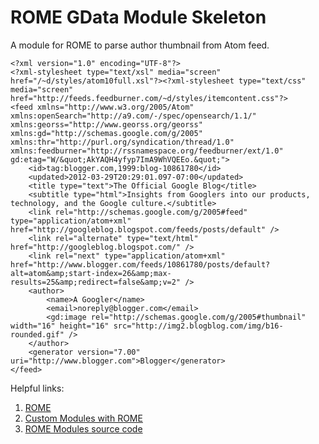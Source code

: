 ROME GData Module Skeleton
==========================

A module for ROME to parse author thumbnail from Atom feed.

	<?xml version="1.0" encoding="UTF-8"?>
	<?xml-stylesheet type="text/xsl" media="screen" href="/~d/styles/atom10full.xsl"?><?xml-stylesheet type="text/css" media="screen" href="http://feeds.feedburner.com/~d/styles/itemcontent.css"?>
	<feed xmlns="http://www.w3.org/2005/Atom" xmlns:openSearch="http://a9.com/-/spec/opensearch/1.1/" xmlns:georss="http://www.georss.org/georss" xmlns:gd="http://schemas.google.com/g/2005" xmlns:thr="http://purl.org/syndication/thread/1.0" xmlns:feedburner="http://rssnamespace.org/feedburner/ext/1.0" gd:etag="W/&quot;AkYAQH4yfyp7ImA9WhVQEEo.&quot;">
		<id>tag:blogger.com,1999:blog-10861780</id>
		<updated>2012-03-29T20:29:01.097-07:00</updated>	
		<title type="text">The Official Google Blog</title>
		<subtitle type="html">Insights from Googlers into our products, technology, and the Google culture.</subtitle>
		<link rel="http://schemas.google.com/g/2005#feed" type="application/atom+xml" href="http://googleblog.blogspot.com/feeds/posts/default" />
		<link rel="alternate" type="text/html" href="http://googleblog.blogspot.com/" />
		<link rel="next" type="application/atom+xml" href="http://www.blogger.com/feeds/10861780/posts/default?alt=atom&amp;start-index=26&amp;max-results=25&amp;redirect=false&amp;v=2" />
		<author>
			<name>A Googler</name>
			<email>noreply@blogger.com</email>
			<gd:image rel="http://schemas.google.com/g/2005#thumbnail" width="16" height="16" src="http://img2.blogblog.com/img/b16-rounded.gif" />
		</author>
		<generator version="7.00" uri="http://www.blogger.com">Blogger</generator>
	</feed>
	
Helpful links:
1. [ROME](https://rometools.jira.com/wiki/display/ROME/Home)
2. [Custom Modules with ROME](http://sujitpal.blogspot.de/2007/10/custom-modules-with-rome.html)
3. [ROME Modules source code](https://rometools.jira.com/source/browse/MODULES/trunk/src/main/java/org/rometools/feed/module)

